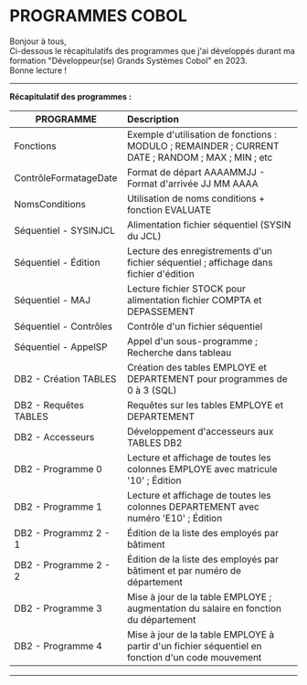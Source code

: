 # PROGRAMMES COBOL


     
Bonjour à tous,  
Ci-dessous le récapitulatifs des programmes que j'ai développés durant ma formation "Développeur(se) Grands Systèmes Cobol" en 2023.  
Bonne lecture !

----------------------------------------------------------------------------------------------------------------------------------------
  
__Récapitulatif des programmes :__

  
| PROGRAMME                 | Description          |
| ------------------------- | :-------------------|
| Fonctions                 | Exemple d'utilisation de fonctions : MODULO ; REMAINDER ; CURRENT DATE ; RANDOM ; MAX ; MIN ; etc |
| ContrôleFormatageDate     | Format de départ AAAAMMJJ - Format d'arrivée JJ MM AAAA |
| NomsConditions            | Utilisation de noms conditions + fonction EVALUATE |
| Séquentiel - SYSINJCL     | Alimentation fichier séquentiel (SYSIN du JCL) |
| Séquentiel - Édition      | Lecture des enregistrements d'un fichier séquentiel ; affichage dans fichier d'édition |
| Séquentiel - MAJ          | Lecture fichier STOCK pour alimentation fichier COMPTA et DEPASSEMENT  |
| Séquentiel - Contrôles    | Contrôle d'un fichier séquentiel  |
| Séquentiel - AppelSP      | Appel d'un sous-programme ; Recherche dans tableau  |
| DB2 - Création TABLES     | Création des tables EMPLOYE et DEPARTEMENT pour programmes de 0 à 3 (SQL)  |
| DB2 - Requêtes TABLES     | Requêtes sur les tables EMPLOYE et DEPARTEMENT  |
| DB2 - Accesseurs          | Développement d'accesseurs aux TABLES DB2  |
| DB2 - Programme 0         | Lecture et affichage de toutes les colonnes EMPLOYE avec matricule '10' ; Édition  |
| DB2 - Programme 1         | Lecture et affichage de toutes les colonnes DEPARTEMENT avec numéro 'E10' ; Édition  |
| DB2 - Programmz 2 - 1     | Édition de la liste des employés par bâtiment  |
| DB2 - Programme 2 - 2     | Édition de la liste des employés par bâtiment et par numéro de département  |
| DB2 - Programme 3         | Mise à jour de la table EMPLOYE ; augmentation du salaire en fonction du département  |
| DB2 - Programme 4         | Mise à jour de la table EMPLOYE à partir d'un fichier séquentiel en fonction d'un code mouvement  |

  
----------------------------------------------------------------------------------------------------------------------------------------

